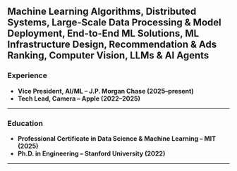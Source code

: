 Machine Learning Algorithms, Distributed Systems, Large-Scale Data Processing & Model Deployment, End-to-End ML Solutions, ML Infrastructure Design, Recommendation & Ads Ranking, Computer Vision, LLMs & AI Agents
---
### Experience
- **Vice President, AI/ML – J.P. Morgan Chase (2025–present)**
- **Tech Lead, Camera – Apple (2022–2025)**
---
### Education
- **Professional Certificate in Data Science & Machine Learning – MIT (2025)**
- **Ph.D. in Engineering – Stanford University (2022)**
---
